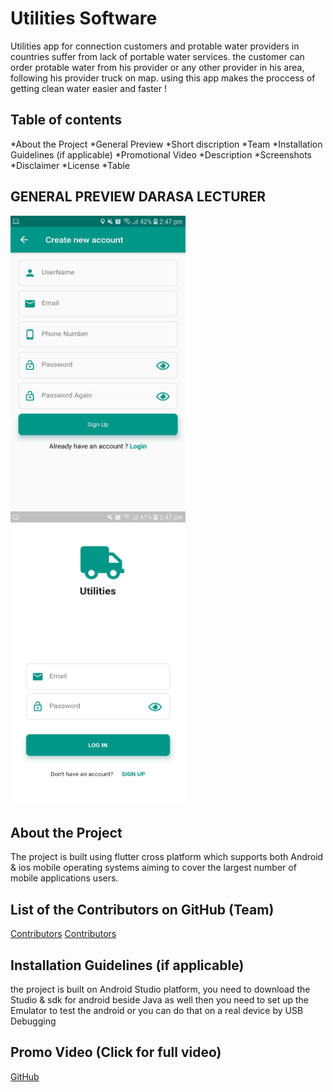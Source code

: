 # Utilities Software 

Utilities app for connection customers and protable water providers in countries suffer from lack of portable water services.
the customer can order protable water from his provider or any other provider in his area, following his provider truck on map.
using this app makes the proccess of getting clean water easier and faster !


## Table of contents
*About the Project
*General Preview
*Short discription
*Team
*Installation Guidelines (if applicable)
*Promotional Video
*Description
*Screenshots
*Disclaimer
*License
*Table

## GENERAL PREVIEW DARASA LECTURER
<img src="/61bdbcc8-be23-42ee-827f-e1aaf2a6c329.jfif" width="280" height="470" />
<img src="/ec6b8f14-6a00-4dcc-906b-636ec8fdb226.jfif" width="280" height="470" />



## About the Project
The project is built using flutter cross platform which supports both Android & ios mobile operating systems
aiming to cover the largest number of mobile applications users.


## List of the Contributors on GitHub (Team)
[Contributors](https://github.com/byshy)
[Contributors](https://github.com/mohammadeslim22)

## Installation Guidelines (if applicable)
the project is built on Android Studio platform, you need to download the Studio & sdk for android beside Java as well
then you need to set up the Emulator to test the android or you can do that on a real device by USB Debugging 

## Promo Video (Click for full video)
[GitHub](http://github.com)


